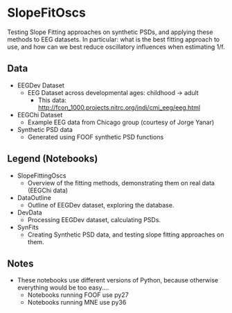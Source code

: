# SlopeFitOscs
Testing Slope Fitting approaches on synthetic PSDs, and applying these methods to EEG datasets.
In particular: what is the best fitting approach to use, and how can we best reduce oscillatory influences when estimating 1/f.

## Data
- EEGDev Dataset
    - EEG Dataset across developmental ages: childhood -> adult
        - This data: http://fcon_1000.projects.nitrc.org/indi/cmi_eeg/eeg.html
- EEGChi Dataset
    - Example EEG data from Chicago group (courtesy of Jorge Yanar)
- Synthetic PSD data
    - Generated using FOOF synthetic PSD functions

## Legend (Notebooks)
- SlopeFittingOscs
    - Overview of the fitting methods, demonstrating them on real data (EEGChi data)
- DataOutline
    - Outline of EEGDev dataset, exploring the database.
- DevData
    - Processing EEGDev dataset, calculating PSDs.
- SynFits
    - Creating Synthetic PSD data, and testing slope fitting approaches on them.

## Notes
- These notebooks use different versions of Python, because otherwise everything would be too easy....
    - Notebooks running FOOF use py27
    - Notebooks running MNE use py36
